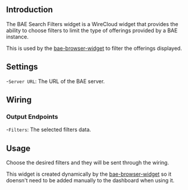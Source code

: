 ## Introduction

The BAE Search Filters widget is a WireCloud widget that provides the ability to choose filters to limit the type of offerings provided by a BAE instance.

This is used by the [bae-browser-widget](https://github.com/Wirecloud/bae-browser-widget) to filter the offerings displayed.

## Settings

-`Server URL`: The URL of the BAE server.

## Wiring

### Output Endpoints

-`Filters`: The selected filters data.

## Usage

Choose the desired filters and they will be sent through the wiring.

This widget is created dynamically by the [bae-browser-widget](https://github.com/Wirecloud/bae-browser-widget) so it doensn't need to be added manually to the dashboard when using it.